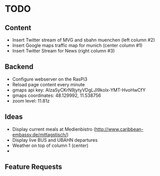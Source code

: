 # TODO

## Content
- Insert Twitter stream of MVG and sbahn muenchen (left column #2)
- Insert Google maps traffic map for munich (center column #1)
- Insert Twitter Stream for News (right column #3)

## Backend
- Configure webserver on the RasPi3
- Reload page content every minute
- gmaps api key: AIzaSyCKrN9jytyVDgLJI9kolx-YMT-HvoHwCfY
- gmaps coordinates: 48.129992, 11.538756
- zoom level: 11.81z

## Ideas
- Display current meals at Medienbistro (http://www.caribbean-embassy.de/mittagstisch/)
- Display live BUS and UBAHN departures
- Weather on top of column 1 (center)
- 

## Feature Requests